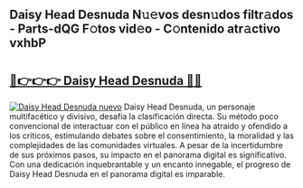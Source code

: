 ## Daisy Head Desnuda N𝚞𝚎vos desn𝚞dos filtr𝚊dos - Parts-dQG F𝚘tos vid𝚎o - C𝚘ntenido atr𝚊ctivo vxhbP

# <h2><a href="http://mb1r05o.tromn.icu/?c=Daisy+Head+Desnuda">🔗👉👉👉 Daisy Head Desnuda 🔗🔗</a></h2>

[![Daisy Head Desnuda nuevo](https://i.imgur.com/pEAQMta.gif)](http://mb1r05o.tromn.icu/?c=Daisy+Head+Desnuda)
Daisy Head Desnuda, un personaje multifacético y divisivo, desafía la clasificación directa. Su método poco convencional de interactuar con el público en línea ha atraído y ofendido a los críticos, estimulando debates sobre el consentimiento, la moralidad y las complejidades de las comunidades virtuales. A pesar de la incertidumbre de sus próximos pasos, su impacto en el panorama digital es significativo. Con una dedicación inquebrantable y un encanto innegable, el progreso de Daisy Head Desnuda en el panorama digital es imparable.
